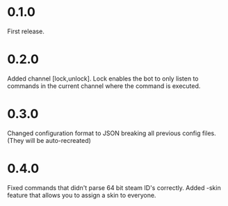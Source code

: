# 0.1.0
First release.

# 0.2.0
Added channel [lock,unlock]. Lock enables the bot to only listen to commands in the current channel where the command is executed.  

# 0.3.0
Changed configuration format to JSON breaking all previous config files. (They will be auto-recreated)

# 0.4.0
Fixed commands that didn't parse 64 bit steam ID's correctly. 
Added -skin feature that allows you to assign a skin to everyone.
